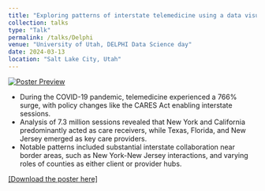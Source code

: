 ```yaml
---
title: "Exploring patterns of interstate telemedicine using a data visualization framework"
collection: talks
type: "Talk"
permalink: /talks/Delphi
venue: "University of Utah, DELPHI Data Science day"
date: 2024-03-13
location: "Salt Lake City, Utah"
---
```


[![Poster Preview](/images/DELPHI_Poster.jpg)](/talks/Delphi.md)

- During the COVID-19 pandemic, telemedicine experienced a 766% surge, with policy changes like the CARES Act enabling interstate sessions.
- Analysis of 7.3 million sessions revealed that New York and California predominantly acted as care receivers, while Texas, Florida, and New Jersey emerged as key care providers.
- Notable patterns included substantial interstate collaboration near border areas, such as New York-New Jersey interactions, and varying roles of counties as either client or provider hubs.

[[Download the poster here]](/files/DELPHI_Poster.pdf)
